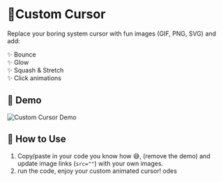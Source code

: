 # 🚦Custom Cursor

Replace your boring system cursor with fun images (GIF, PNG, SVG) and add:

✨ Bounce  
✨ Glow  
✨ Squash & Stretch  
✨ Click animations  

## 🎥 Demo
![Custom Cursor Demo](![kirbycursordemo](https://github.com/user-attachments/assets/2ca200a2-8b18-48a4-b594-91080c42130a)
)

## 🚀 How to Use
1. Copy/paste in your code you know how 😅, (remove the demo) and update image links (`src=""`) with your own images.  
2. run the code, enjoy your custom animated cursor!  odes
